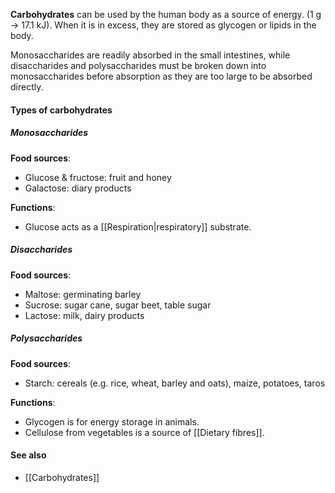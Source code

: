 **Carbohydrates** can be used by the human body as a source of energy. (1 g → 17.1 kJ). When it is in excess, they are stored as glycogen or lipids in the body.

Monosaccharides are readily absorbed in the small intestines, while disaccharides and polysaccharides must be broken down into monosaccharides before absorption as they are too large to be absorbed directly.

#### Types of carbohydrates
##### Monosaccharides
**Food sources**:
- Glucose & fructose: fruit and honey
- Galactose: diary products

**Functions**:
- Glucose acts as a [[Respiration|respiratory]] substrate.

##### Disaccharides
**Food sources**:
- Maltose: germinating barley
- Sucrose: sugar cane, sugar beet, table sugar
- Lactose: milk, dairy products

##### Polysaccharides
**Food sources**:
- Starch: cereals (e.g. rice, wheat, barley and oats), maize, potatoes, taros

**Functions**:
- Glycogen is for energy storage in animals.
- Cellulose from vegetables is a source of [[Dietary fibres]].


#### See also
- [[Carbohydrates]]
